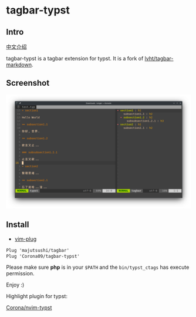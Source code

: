 # tagbar-typst

## Intro

[中文介绍](https://github.com/Corona09/tagbar-typst/blob/master/README_zh.md)

tagbar-typst is a tagbar extension for typst. It is a fork of [lvht/tagbar-markdown](https://github.com/lvht/tagbar-markdown.git).

## Screenshot

![](./screenshot/screenshot.png)

## Install
- [vim-plug]
```viml
Plug 'majutsushi/tagbar'
Plug 'Corona09/tagbar-typst'
```

Please make sure **php** is in your `$PATH` and the `bin/typst_ctags` has execute permission.

Enjoy :)

[vim-plug]: https://github.com/junegunn/vim-plug
[dein.vim]: https://github.com/Shougo/dein.vim

Highlight plugin for typst:

[Corona/nvim-typst](https://github.com/Corona09/nvim-typst.git)
